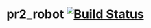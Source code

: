 pr2_robot [![Build Status](https://travis-ci.com/PR2/pr2_robot.svg?branch=kinetic-devel)](https://travis-ci.org/PR2/pr2_robot)
==============================================================================================================================
